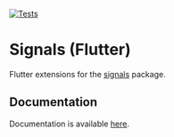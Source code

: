 [![Tests](https://github.com/rodydavis/signals.dart/actions/workflows/tests.yml/badge.svg)](https://github.com/rodydavis/signals.dart/actions/workflows/tests.yml)

# Signals (Flutter)

Flutter extensions for the [signals](https://pub.dev/packages/signals) package.

## Documentation

Documentation is available [here](https://rodydavis.github.io/signals.dart/reference/overview/).
